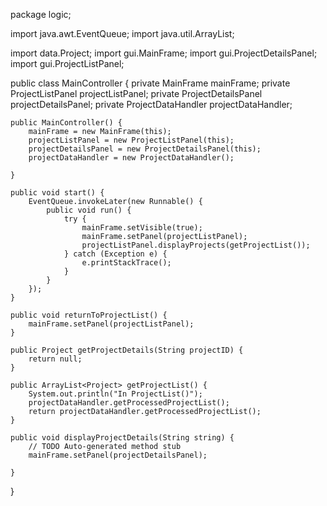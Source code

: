 package logic;

import java.awt.EventQueue;
import java.util.ArrayList;

import data.Project;
import gui.MainFrame;
import gui.ProjectDetailsPanel;
import gui.ProjectListPanel;

public class MainController {
	private MainFrame mainFrame;
	private ProjectListPanel projectListPanel;
	private ProjectDetailsPanel projectDetailsPanel;
	private ProjectDataHandler projectDataHandler;

	public MainController() {
		mainFrame = new MainFrame(this);
		projectListPanel = new ProjectListPanel(this);
		projectDetailsPanel = new ProjectDetailsPanel(this);
		projectDataHandler = new ProjectDataHandler();

	}

	public void start() {
		EventQueue.invokeLater(new Runnable() {
			public void run() {
				try {
					mainFrame.setVisible(true);
					mainFrame.setPanel(projectListPanel);
					projectListPanel.displayProjects(getProjectList());
				} catch (Exception e) {
					e.printStackTrace();
				}
			}
		});
	}

	public void returnToProjectList() {
		mainFrame.setPanel(projectListPanel);
	}

	public Project getProjectDetails(String projectID) {
		return null;
	}

	public ArrayList<Project> getProjectList() {
		System.out.println("In ProjectList()");
		projectDataHandler.getProcessedProjectList();
		return projectDataHandler.getProcessedProjectList();
	}

	public void displayProjectDetails(String string) {
		// TODO Auto-generated method stub
		mainFrame.setPanel(projectDetailsPanel);

	}
}
